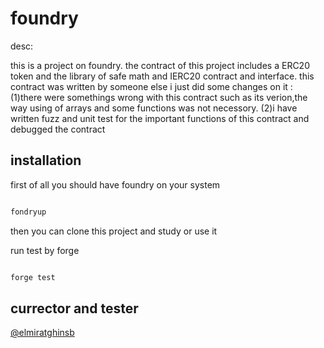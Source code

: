 # foundry


desc:

this is a project on foundry.
the contract of this project includes a ERC20 token and the library of safe math and IERC20 contract and interface.
this contract was written by someone else i just did some changes on it :
(1)there were somethings wrong with this contract such as its verion,the way using of arrays and some functions was not necessory.
(2)i have written fuzz and unit test for the important functions of this contract and debugged the contract



## installation

first of all you should have foundry on your system

```bash

fondryup

```
then you can clone this project and study or use it

run test by forge 

```bash

forge test 

```
## currector and tester

[@elmiratghinsb](https://github.com/Elmirataghinasab)

